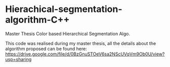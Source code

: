 # Hierachical-segmentation-algorithm-C++
Master Thesis Color based Hierarchical Segmentation Algo.

This code was realised during my master thesis, all the details about the algorithm proposed can be found here: 
https://drive.google.com/file/d/0BzGnuSTOeV6sa2NScUVqVm9Ob0U/view?usp=sharing
